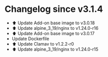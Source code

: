 # Changelog since v3.1.4
- ⬆️ Update Add-on base image to v3.0.18 
- ⬆️ Update alpine_3_19/nginx to v1.24.0-r16 
- ⬆️ Update Add-on base image to v3.0.17 
- Update Dockerfile 
- ⬆️ Update Clamav to v1.2.2-r0 
- ⬆️ Update alpine_3_19/nginx to v1.24.0-r15 
